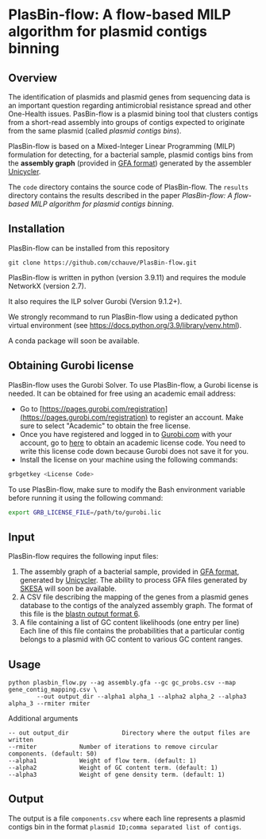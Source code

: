 # PlasBin-flow: A flow-based MILP algorithm for plasmid contigs binning

## Overview

The identification of plasmids and plasmid genes from sequencing data is an important question regarding antimicrobial resistance spread and other One-Health issues. PasBin-flow is a plasmid bining tool that clusters contigs from a short-read assembly into groups of contigs expected to originate from the same plasmid (called *plasmid contigs bins*). 

PlasBin-flow is based on a Mixed-Integer Linear Programming (MILP) formulation for detecting, for a bacterial sample, plasmid contigs bins from the  **assembly graph** (provided in <a href="http://gfa-spec.github.io/GFA-spec/">GFA format</a>) generated by the assembler <a href="https://github.com/rrwick/Unicycler">Unicycler</a>. 

The `code` directory contains the source code of PlasBin-flow. 
The `results` directory contains the results described in the paper *PlasBin-flow: A flow-based MILP algorithm for plasmid contigs binning*.

## Installation
PlasBin-flow can be installed from this repository 

~~~
git clone https://github.com/cchauve/PlasBin-flow.git
~~~

PlasBin-flow is written in python (version 3.9.11) and requires the module NetworkX (version 2.7).  

It also requires the ILP solver Gurobi (Version 9.1.2+).  
 
We strongly recommand to run PlasBin-flow using a dedicated python virtual environment (see https://docs.python.org/3.9/library/venv.html).  

A conda package will soon be available.

## Obtaining Gurobi license
PlasBin-flow uses the Gurobi Solver.
To use PlasBin-flow, a Gurobi license is needed.
It can be obtained for free using an academic email address:
- Go to [https://pages.gurobi.com/registration](https://pages.gurobi.com/registration) to register an account.
Make sure to select "Academic" to obtain the free license.
- Once you have registered and logged in to [Gurobi.com](https://www.gurobi.com/) with your account, go to [here](https://www.gurobi.com/downloads/end-user-license-agreement-academic/) to obtain an academic license code.
You need to write this license code down because Gurobi does not save it for you. 
- Install the license on your machine using the following commands:
```bash
grbgetkey <License Code>
```
To use PlasBin-flow, make sure to modify the Bash environment variable before running it using the following command:
```bash
export GRB_LICENSE_FILE=/path/to/gurobi.lic
```

## Input
PlasBin-flow requires the following input files:
1. The assembly graph of a bacterial sample, provided in <a href="http://gfa-spec.github.io/GFA-spec/">GFA format</a>, generated by <a href="https://github.com/rrwick/Unicycler">Unicycler</a>. The ability to process GFA files generated by <a href="https://github.com/ncbi/SKESA">SKESA</a> will soon be available.
2. A CSV file describing the mapping of the genes from a plasmid genes database to the contigs of the analyzed assembly graph. The format of this file is the <a href="https://www.ncbi.nlm.nih.gov/books/NBK279684/table/appendices.T.options_common_to_all_blast/">blastn output format 6</a>.
3. A file containing a list of GC content likelihoods (one entry per line)<br/>
Each line of this file contains the probabilities that a particular contig belongs to a plasmid with GC content to various GC content ranges.

## Usage
```
python plasbin_flow.py --ag assembly.gfa --gc gc_probs.csv --map gene_contig_mapping.csv \
		--out output_dir --alpha1 alpha_1 --alpha2 alpha_2 --alpha3 alpha_3 --rmiter rmiter
```
Additional arguments
```
-- out output_dir               Directory where the output files are written
--rmiter			Number of iterations to remove circular components. (default: 50)
--alpha1			Weight of flow term. (default: 1)                              
--alpha2			Weight of GC content term. (default: 1)
--alpha3			Weight of gene density term. (default: 1)
```

## Output

The output is a file `components.csv` where each line represents a plasmid contigs bin in the format `plasmid ID;comma separated list of contigs`.
